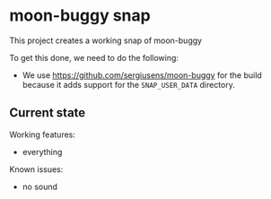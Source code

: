 # moon-buggy snap

This project creates a working snap of moon-buggy

To get this done, we need to do the following:
 - We use https://github.com/sergiusens/moon-buggy for the build because it
   adds support for the `SNAP_USER_DATA` directory.

## Current state

Working features:
 - everything

Known issues:
  - no sound
